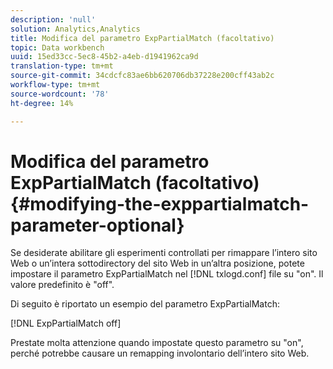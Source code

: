 ```yaml
---
description: 'null'
solution: Analytics,Analytics
title: Modifica del parametro ExpPartialMatch (facoltativo)
topic: Data workbench
uuid: 15ed33cc-5ec8-45b2-a4eb-d1941962ca9d
translation-type: tm+mt
source-git-commit: 34cdcfc83ae6bb620706db37228e200cff43ab2c
workflow-type: tm+mt
source-wordcount: '78'
ht-degree: 14%

---
```



# Modifica del parametro ExpPartialMatch (facoltativo){#modifying-the-exppartialmatch-parameter-optional}

Se desiderate abilitare gli esperimenti controllati per rimappare l’intero sito Web o un’intera sottodirectory del sito Web in un’altra posizione, potete impostare il parametro ExpPartialMatch nel [!DNL txlogd.conf] file su &quot;on&quot;. Il valore predefinito è &quot;off&quot;.

Di seguito è riportato un esempio del parametro ExpPartialMatch:

[!DNL ExpPartialMatch off]

Prestate molta attenzione quando impostate questo parametro su &quot;on&quot;, perché potrebbe causare un remapping involontario dell’intero sito Web.
